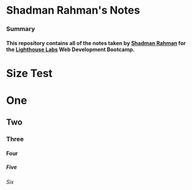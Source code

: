 # Shadman Rahman's Notes

### Summary

#### This repository contains all of the notes taken by [Shadman Rahman](https://github.com/Shadmxn) for the [Lighthouse Labs](https://www.lighthouselabs.ca/en) Web Development Bootcamp.

# Size Test

# One
## Two
### Three
#### Four
##### Five
###### Six

